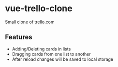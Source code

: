 # vue-trello-clone
Small clone of trello.com

## Features
* Adding/Deleting cards in lists
* Dragging cards from one list to another
* After reload changes will be saved to local storage
